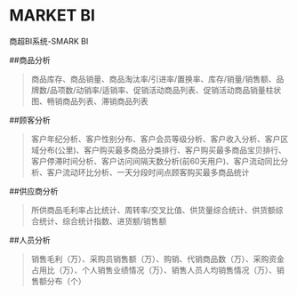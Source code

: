 # MARKET BI
商超BI系统-SMARK BI

##商品分析

  >商品库存、商品销量、商品淘汰率/引进率/置换率、库存/销量/销售额、品牌数/品项数/动销率/适销率、促销活动商品列表、促销活动商品销量柱状图、畅销商品列表、滞销商品列表


##顾客分析

 >客户年纪分析、客户性别分布、客户会员等级分析、客户收入分析、客户区域分布(公里)、客户购买最多商品分类排行、客户购买最多商品宝贝排行、客户停滞时间分析、客户访问间隔天数分析(前60天用户)、客户流动同比分析、客户流动环比分析、一天分段时间点顾客购买最多商品统计

##供应商分析

 >所供商品毛利率占比统计、周转率/交叉比值、供货量综合统计、供货额综合统计、综合统计指数、进货额/销售额

##人员分析

 >销售毛利（万）、采购员销售额（万）、购销、代销商品数（万）、采购资金占用比（万）、个人销售业绩情况（万）、销售人员人均销售情况（万）、销售额分布（个）


